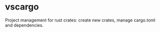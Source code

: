 # vscargo
Project management for rust crates: create new crates, manage cargo.toml and dependencies.
